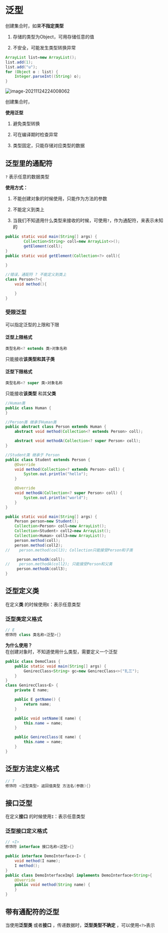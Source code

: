 # 泛型

创建集合时，如果**不指定类型** 

1. 存储的类型为Object，可用存储任意的值

2. 不安全，可能发生类型转换异常

```java
ArrayList list=new ArrayList();
list.add(1);
list.add("u");
for (Object o : list) {
    Integer.parseInt((String) o);
}
```


![image-20211124224008062](https://note-1259190304.cos.ap-chengdu.myqcloud.com/note/202111271740957.png)



创建集合时，

**使用泛型** 

1. 避免类型转换

2. 可在编译期时检查异常

3. 类型固定，只能存储对应类型的数据


## 泛型里的通配符

`?` 表示任意的数据类型

**使用方式：** 

1. 不能创建对象的时候使用，只能作为方法的参数

2. 不能定义到类上

3. 当我们不知道用什么类型来接收的时候，可使用`?`，作为通配符，来表示未知的

```java
public static void main(String[] args) {
        Collection<String> coll=new ArrayList<>();
        getElement(coll);
}
public static void getElement(Collection<?> coll){
     
}
```


```java
//错误，通配符 ? 不能定义到类上
class Person<?>{
    void method(){

    }
}
```



### 受限泛型

可以指定泛型的上限和下限

#### 泛型上限格式

```java
类型名称<? extends 类>对象名称
```


只能接收**该类型和其子类** 

#### 泛型下限格式

```java
类型名称<? super 类>对象名称
```


只能接收**该类型** 和其**父类** 

```java
//Human类
public class Human {
}

//Person类 继承于Human类
public abstract class Person extends Human {
    abstract void method(Collection<? extends Person> coll);

    abstract void methodA(Collection<? super Person> coll);
}

//Student类 继承于 Person
public class Student extends Person {
    @Override
    void method(Collection<? extends Person> coll) {
        System.out.println("hello");
    }

    @Override
    void methodA(Collection<? super Person> coll) {
        System.out.println("world");
    }
}

public static void main(String[] args) {
    Person person=new Student();
    Collection<Person> coll=new ArrayList();
    Collection<Student> coll2=new ArrayList();
    Collection<Human> coll3=new ArrayList();
    person.method(coll);
    person.method(coll2);
//    person.method(coll3); Collection只能接受Person和子类

     person.methodA(coll);
//    person.methodA(coll2); 只能接受Person和父类
     person.methodA(coll3);
}
```



## 泛型定义类

在定义**类** 的时候使用`E`：表示任意类型

### 泛型类定义格式

```java
// E
修饰符 class 类名称<泛型>{}
```


**为什么使用？** <br />在创建对象时，不知道使用什么类型，需要定义一个泛型

```java
public class DemoClass {
    public static void main(String[] args) {
        GenirecClass<String> gc=new GenirecClass<>("扎三");
    }
}
class GenirecClass<E> {
    private E name;

    public E getName() {
        return name;
    }

    public void setName(E name) {
        this.name = name;
    }

    public GenirecClass(E name) {
        this.name = name;
    }
}
```



## 泛型方法定义格式

```java
// T
修饰符 <泛型类型> 返回值类型 方法名(参数){}
```


## 接口泛型

在定义**接口** 的时候使用`I`：表示任意类型

### 泛型接口定义格式

```java
// <I>
修饰符 interface 接口名称<泛型>{}
```


```java
public interface DemoInterface<I> {
    void method(I name);
    I method();
}
public class DemoInterfaceImpl implements DemoInterface<String>{
    @Override
    public void method(String name) {
    }
}
```


## 带有通配符的泛型

当使用**泛型类** 或者**接口** ，传递数据时，**泛型类型不确定** ，可以使用`<?>`表示

